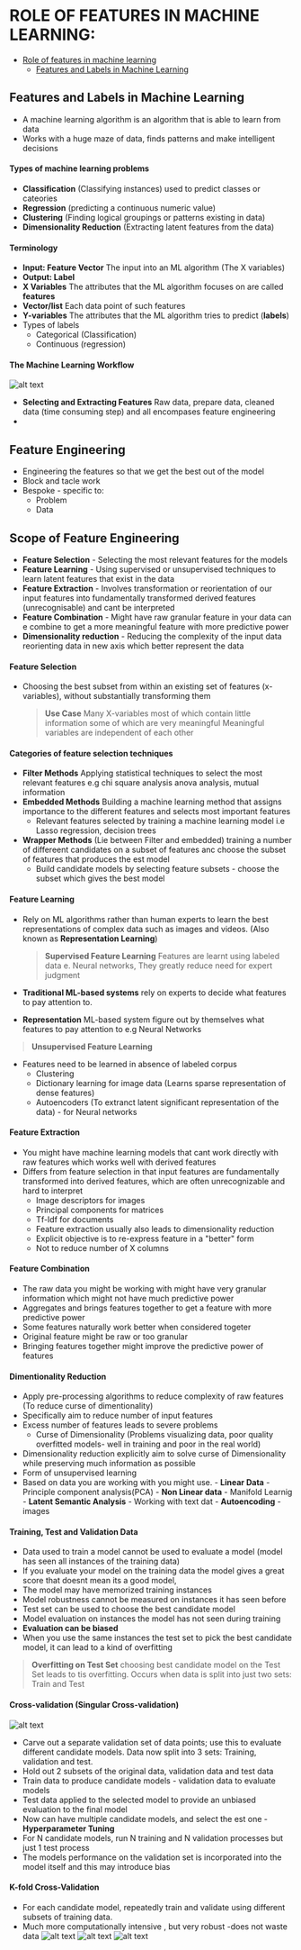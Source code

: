 # ROLE OF FEATURES IN MACHINE LEARNING:

- [Role of features in machine learning](#role-of-features-in-machine-learning)
  - [Features and Labels in Machine Learning](#features-and-labels-in-machine-learning)

## Features and Labels in Machine Learning

- A machine learning algorithm is an algorithm that is able to learn from data
- Works with a huge maze of data, finds patterns and make intelligent decisions

#### Types of machine learning problems

- **Classification** (Classifying instances) used to predict classes or cateories
- **Regression** (predicting a continuous numeric value)
- **Clustering** (Finding logical groupings or patterns existing in data)
- **Dimensionality Reduction** (Extracting latent features from the data)

#### Terminology

- **Input: Feature Vector** The input into an ML algorithm (The X variables)
- **Output: Label**
- **X Variables** The attributes that the ML algorithm focuses on are called **features**
- **Vector/list** Each data point of such features
- **Y-variables** The attributes that the ML algorithm tries to predict (**labels**)
- Types of labels
  - Categorical (Classification)
  - Continuous (regression)

#### The Machine Learning Workflow

![alt text](</machine learning/mlpipeline.png>)

- **Selecting and Extracting Features** Raw data, prepare data, cleaned data (time consuming step) and all encompases feature engineering
-

## Feature Engineering

- Engineering the features so that we get the best out of the model
- Block and tacle work
- Bespoke - specific to:
  - Problem
  - Data

## Scope of Feature Engineering

- **Feature Selection** - Selecting the most relevant features for the models
- **Feature Learning** - Using supervised or unsupervised techniques to learn latent features that exist in the data
- **Feature Extraction** - Involves transformation or reorientation of our input features into fundamentally transformed derived features (unrecognisable) and cant be interpreted
- **Feature Combination** - Might have raw granular feature in your data can e combine to get a more meaningful feature with more predictive power
- **Dimensionality reduction** - Reducing the complexity of the input data reorienting data in new axis which better represent the data

#### Feature Selection

- Choosing the best subset from within an existing set of features (x-variables), without substantially transforming them
  > **Use Case**
  > Many X-variables most of which contain little information some of which are very meaningful Meaningful variables are independent of each other

#### Categories of feature selection techniques

- **Filter Methods** Applying statistical techniques to select the most relevant features e.g chi square analysis anova analysis, mutual information
- **Embedded Methods** Building a machine learning method that assigns importance to the different features and selects most important features
  - Relevant features selected by training a machine learning model i.e Lasso regression, decision trees
- **Wrapper Methods** (Lie between Filter and embedded) training a number of differeent candidates on a subset of features anc choose the subset of features that produces the est model
  - Build candidate models by selecting feature subsets - choose the subset which gives the best model

#### Feature Learning

- Rely on ML algorithms rather than human experts to learn the best representations of complex data such as images and videos. (Also known as **Representation Learning**)

  > **Supervised Feature Learning**
  > Features are learnt using labeled data e. Neural networks, They greatly reduce need for expert judgment

- **Traditional ML-based systems** rely on experts to decide what features to pay attention to.
- **Representation** ML-based system figure out by themselves what features to pay attention to e.g Neural Networks

> **Unsupervised Feature Learning**

- Features need to be learned in absence of labeled corpus
  - Clustering
  - Dictionary learning for image data (Learns sparse representation of dense features)
  - Autoencoders (To extranct latent significant representation of the data) - for Neural networks

#### Feature Extraction

- You might have machine learning models that cant work directly with raw features which works well with derived features
- Differs from feature selection in that input features are fundamentally transformed into derived features, which are often unrecognizable and hard to interpret
  - Image descriptors for images
  - Principal components for matrices
  - Tf-Idf for documents
  - Feature extraction usually also leads to dimensionality reduction
  - Explicit objective is to re-express feature in a "better" form
  - Not to reduce number of X columns

#### Feature Combination

- The raw data you might be working with might have very granular information which might not have much predictive power
- Aggregates and brings features together to get a feature with more predictive power
- Some features naturally work better when considered togeter
- Original feature might be raw or too granular
- Bringing features together might improve the predictive power of features

#### Dimentionality Reduction

- Apply pre-processing algorithms to reduce complexity of raw features (To reduce curse of dimentionality)
- Specifically aim to reduce number of input features
- Excess number of features leads to severe problems
  - Curse of Dimensionality (Problems visualizing data, poor quality overfitted models- well in training and poor in the real world)
- Dimensionality reduction explicitly aim to solve curse of Dimensionality while preserving much information as possible
- Form of unsupervised learning
- Based on data you are working with you might use. - **Linear Data** - Principle component analysis(PCA) - **Non Linear data** - Manifold Learnig - **Latent Semantic Analysis** - Working with text dat - **Autoencoding** - images

#### Training, Test and Validation Data

- Data used to train a model cannot be used to evaluate a model (model has seen all instances of the training data)
- If you evaluate your model on the training data the model gives a great score that doesnt mean its a good model,
- The model may have memorized training instances
- Model robustness cannot be measured on instances it has seen before
- Test set can be used to choose the best candidate model
- Model evaluation on instances the model has not seen during training
- **Evaluation can be biased**
- When you use the same instances the test set to pick the best candidate model, it can lead to a kind of overfitting

> **Overfitting on Test Set** choosing best candidate model on the Test Set leads to tis overfitting. Occurs when data is split into just two sets: Train and Test

#### Cross-validation (Singular Cross-validation)

![alt text](</machine learning/cross-validation.png>)

- Carve out a separate validation set of data points; use this to evaluate different candidate models. Data now split into 3 sets: Training, validation and test.
- Hold out 2 subsets of the original data, validation data and test data
- Train data to produce candidate models - validation data to evaluate models
- Test data applied to the selected model to provide an unbiased evaluation to the final model
- Now can have multiple candidate models, and select the est one - **Hyperparameter Tuning**
- For N candidate models, run N training and N validation processes but just 1 test process
- The models performance on the validation set is incorporated into the model itself and this may introduce bias

#### K-fold Cross-Validation

- For each candidate model, repeatedly train and validate using different subsets of training data.
- Much more computationally intensive , but very robust -does not waste data
  ![alt text](</machine learning/kfold1.png>)
  ![alt text](</machine learning/kfold2.png>)
  ![alt text](</machine learning/kfold3.png>)
